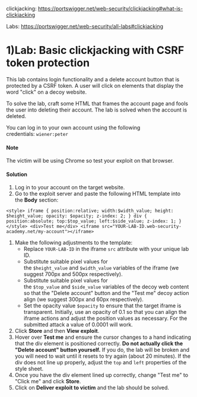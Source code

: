 clickjacking: https://portswigger.net/web-security/clickjacking#what-is-clickjacking

Labs:  https://portswigger.net/web-security/all-labs#clickjacking

# 1)Lab: Basic clickjacking with CSRF token protection

This lab contains login functionality and a delete account button that is protected by a CSRF token. A user will click on elements that display the word "click" on a decoy website.

To solve the lab, craft some HTML that frames the account page and fools the user into deleting their account. The lab is solved when the account is deleted.

You can log in to your own account using the following credentials: `wiener:peter`


#### Note

The victim will be using Chrome so test your exploit on that browser.


#### Solution
1. Log in to your account on the target website.
2. Go to the exploit server and paste the following HTML template into the **Body** section:
```
<style> iframe { position:relative; width:$width_value; height: $height_value; opacity: $opacity; z-index: 2; } div { position:absolute; top:$top_value; left:$side_value; z-index: 1; } </style> <div>Test me</div> <iframe src="YOUR-LAB-ID.web-security-academy.net/my-account"></iframe>
```

1. Make the following adjustments to the template:
    - Replace `YOUR-LAB-ID` in the iframe `src` attribute with your unique lab ID.
    - Substitute suitable pixel values for the `$height_value` and `$width_value` variables of the iframe (we suggest 700px and 500px respectively).
    - Substitute suitable pixel values for the `$top_value` and `$side_value` variables of the decoy web content so that the "Delete account" button and the "Test me" decoy action align (we suggest 300px and 60px respectively).
    - Set the opacity value `$opacity` to ensure that the target iframe is transparent. Initially, use an opacity of 0.1 so that you can align the iframe actions and adjust the position values as necessary. For the submitted attack a value of 0.0001 will work.
2. Click **Store** and then **View exploit**.
3. Hover over **Test me** and ensure the cursor changes to a hand indicating that the div element is positioned correctly. **Do not actually click the "Delete account" button yourself.** If you do, the lab will be broken and you will need to wait until it resets to try again (about 20 minutes). If the div does not line up properly, adjust the `top` and `left` properties of the style sheet.
4. Once you have the div element lined up correctly, change "Test me" to "Click me" and click **Store**.
5. Click on **Deliver exploit to victim** and the lab should be solved.
